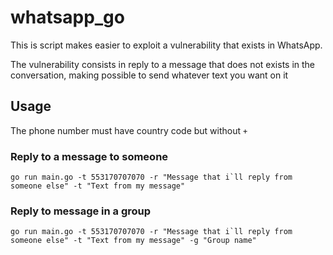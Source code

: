 # whatsapp_go

This is script makes easier to exploit a vulnerability that exists in WhatsApp.

The vulnerability consists in reply to a message that does not exists in the conversation,
making possible to send whatever text you want on it

## Usage

The phone number must have country code but without `+`

### Reply to a message to someone
```
go run main.go -t 553170707070 -r "Message that i`ll reply from someone else" -t "Text from my message" 
```

### Reply to message in a group
```
go run main.go -t 553170707070 -r "Message that i`ll reply from someone else" -t "Text from my message" -g "Group name"
```

